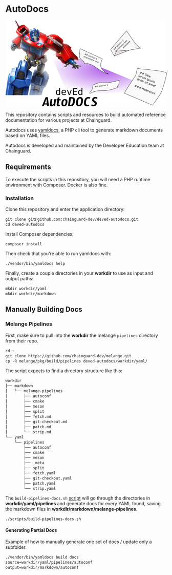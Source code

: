 # AutoDocs
![DevEd Autodocs logo](resources/autodocs.png)

This repository contains scripts and resources to build automated reference documentation for various projects at Chainguard.

Autodocs uses [yamldocs](https://github.com/erikaheidi/yamldocs), a PHP cli tool to generate markdown documents based on YAML files.

Autodocs is developed and maintained by the Developer Education team at Chainguard.

## Requirements
To execute the scripts in this repository, you will need a PHP runtime environment with Composer.
Docker is also fine.

### Installation

Clone this repository and enter the application directory:

```shell
git clone git@github.com:chainguard-dev/deved-autodocs.git
cd deved-autodocs
```

Install Composer dependencies:

```shell
composer install
```

Then check that you're able to run yamldocs with:

```shell
./vendor/bin/yamldocs help
```

Finally, create a couple directories in your **workdir** to use as input and output paths:

```shell
mkdir workdir/yaml
mkdir workdir/markdown
```

## Manually Building Docs

### Melange Pipelines

First, make sure to pull into the **workdir** the melange `pipelines` directory from their repo.

```shell
cd ~
git clone https://github.com/chainguard-dev/melange.git
cp -R melange/pkg/build/pipelines deved-autodocs/workdir/yaml/
```
The script expects to find a directory structure like this:

```shell
workdir
├── markdown
│   └── melange-pipelines
│       ├── autoconf
│       ├── cmake
│       ├── meson
│       ├── split
│       ├── fetch.md
│       ├── git-checkout.md
│       ├── patch.md
│       └── strip.md
└── yaml
    └── pipelines
        ├── autoconf
        ├── cmake
        ├── meson
        ├── _meta
        ├── split
        ├── fetch.yaml
        ├── git-checkout.yaml
        ├── patch.yaml
        └── strip.yaml

```

The `build-pipelines-docs.sh` [script](scripts/build-pipelines-docs.sh) will go through the directories in **workdir/yaml/pipelines** and generate docs for every YAML found, saving the markdown files in **workdir/markdown/melange-pipelines**.
```shell
./scripts/build-pipelines-docs.sh
```

#### Generating Partial Docs

Example of how to manually generate one set of docs / update only a subfolder.
```shell
./vendor/bin/yamldocs build docs source=workdir/yaml/pipelines/autoconf output=workdir/markdown/autoconf
```
